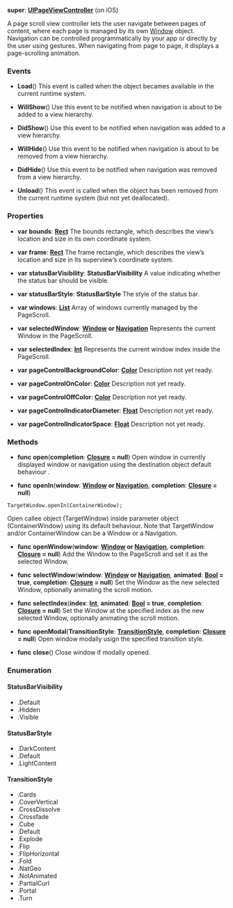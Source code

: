 **super**: **[UIPageViewController](UIPageViewController.md)** (on iOS)

A page scroll view controller lets the user navigate between pages of content, where each page is managed by its own <a href="Window.html">Window</a> object. Navigation can be controlled programmatically by your app or directly by the user using gestures. When navigating from page to page, it displays a page-scrolling animation.

### Events

* **Load**()
This event is called when the object becames available in the current runtime system.

* **WillShow**()
Use this event to be notified when navigation is about to be added to a view hierarchy.

* **DidShow**()
Use this event to be notified when navigation was added to a view hierarchy.

* **WillHide**()
Use this event to be notified when navigation is about to be removed from a view hierarchy.

* **DidHide**()
Use this event to be notified when navigation was removed from a view hierarchy.

* **Unload**()
This event is called when the object has been removed from the current runtime system (but not yet deallocated).



### Properties

* **var** **bounds**: **[Rect](rect.md)**
The bounds rectangle, which describes the view’s location and size in its own coordinate system.

* **var** **frame**: **[Rect](rect.md)**
The frame rectangle, which describes the view’s location and size in its superview’s coordinate system.

* **var** **statusBarVisibility**: **StatusBarVisibility**
A value indicating whether the status bar should be visible.

* **var** **statusBarStyle**: **StatusBarStyle**
The style of the status bar.

* **var** **windows**: **[List](../gravity/lists.md)**
Array of windows currently managed by the PageScroll.

* **var** **selectedWindow**: **[Window](window.md) or [Navigation](navigation.md)**
Represents the current Window in the PageScroll.

* **var** **selectedIndex**: **[Int](../gravity/types.md)**
Represents the current window index inside the PageScroll.

* **var** **pageControlBackgroundColor**: **[Color](color.md)**
Description not yet ready.

* **var** **pageControlOnColor**: **[Color](color.md)**
Description not yet ready.

* **var** **pageControlOffColor**: **[Color](color.md)**
Description not yet ready.

* **var** **pageControlIndicatorDiameter**: **[Float](../gravity/types.md)**
Description not yet ready.

* **var** **pageControlIndicatorSpace**: **[Float](../gravity/types.md)**
Description not yet ready.



### Methods

* **func** **open**(**completion**: **[Closure](../gravity/closures.md) = null**)
Open window in currently displayed window or navigation using the destination object default behaviour .

* **func** **openIn**(**window**: **[Window](window.md) or [Navigation](navigation.md)**, **completion**: **[Closure](../gravity/closures.md) = null**)
<pre><code class="swift">TargetWindow.openIn(ContainerWindow);</code></pre>
Open callee object (TargetWindow) inside parameter object (ContainerWindow) using its default behaviour. Note that TargetWindow and/or ContainerWindow can be a Window or a Navigation.

* **func** **openWindow**(**window**: **[Window](window.md) or [Navigation](navigation.md)**, **completion**: **[Closure](../gravity/closures.md) = null**)
Add the Window to the PageScroll and set it as the selected Window.

* **func** **selectWindow**(**window**: **[Window](window.md) or [Navigation](navigation.md)**, **animated**: **[Bool](../gravity/types.md) = true**, **completion**: **[Closure](../gravity/closures.md) = null**)
Set the Window as the new selected Window, optionally animating the scroll motion.

* **func** **selectIndex**(**index**: **[Int](../gravity/types.md)**, **animated**: **[Bool](../gravity/types.md) = true**, **completion**: **[Closure](../gravity/closures.md) = null**)
Set the Window at the specified index as the new selected Window, optionally animating the scroll motion.

* **func** **openModal**(**TransitionStyle**: **<a href="#_enum_TransitionStyle">TransitionStyle</a>**, **completion**: **[Closure](../gravity/closures.md) = null**)
Open window modally usign the specified transition style.

* **func** **close**()
Close window if modally opened.





### Enumeration

#### StatusBarVisibility
 * .Default
 * .Hidden
 * .Visible

#### StatusBarStyle
 * .DarkContent
 * .Default
 * .LightContent

#### TransitionStyle
 * .Cards
 * .CoverVertical
 * .CrossDissolve
 * .Crossfade
 * .Cube
 * .Default
 * .Explode
 * .Flip
 * .FlipHorizontal
 * .Fold
 * .NatGeo
 * .NotAnimated
 * .PartialCurl
 * .Portal
 * .Turn




